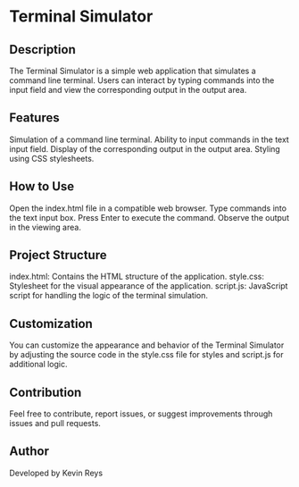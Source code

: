 # Terminal Simulator

## Description
The Terminal Simulator is a simple web application that simulates a command line terminal. Users can interact by typing commands into the input field and view the corresponding output in the output area.

## Features
Simulation of a command line terminal.
Ability to input commands in the text input field.
Display of the corresponding output in the output area.
Styling using CSS stylesheets.

## How to Use
Open the index.html file in a compatible web browser.
Type commands into the text input box.
Press Enter to execute the command.
Observe the output in the viewing area.

## Project Structure
index.html: Contains the HTML structure of the application.
style.css: Stylesheet for the visual appearance of the application.
script.js: JavaScript script for handling the logic of the terminal simulation.

## Customization
You can customize the appearance and behavior of the Terminal Simulator by adjusting the source code in the style.css file for styles and script.js for additional logic.

## Contribution
Feel free to contribute, report issues, or suggest improvements through issues and pull requests.

## Author
Developed by Kevin Reys